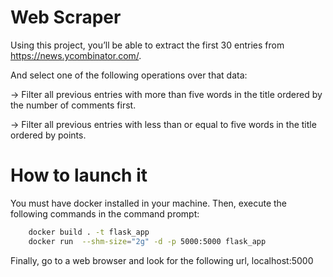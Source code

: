 # Web Scraper

Using this project, you’ll be able to extract the first 30 entries from https://news.ycombinator.com/.

And select one of the following operations over that data:

-> Filter all previous entries with more than five words in the title ordered by the number of comments first.

-> Filter all previous entries with less than or equal to five words in the title ordered by points.

# How to launch it

You must have docker installed in your machine. Then, execute the following commands in the command prompt:

```Bash
    docker build . -t flask_app
    docker run  --shm-size="2g" -d -p 5000:5000 flask_app
```

Finally, go to a web browser and look for the following url, localhost:5000

